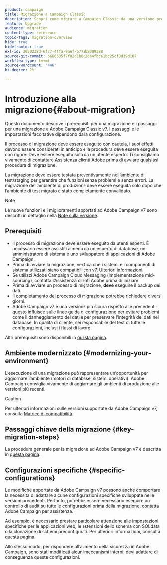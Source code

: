 ```yaml
---
product: campaign
title: Migrazione a Campaign Classic
description: Scopri come migrare a Campaign Classic da una versione precedente di Campaign
feature: Upgrade
audience: migration
content-type: reference
topic-tags: migration-overview
hide: true
hidefromtoc: true
exl-id: 3050238d-6f77-4ffa-9aef-677ab8009388
source-git-commit: b666535f7f82d1b8c2da4fbce1bc25cf8d39d187
workflow-type: tm+mt
source-wordcount: '446'
ht-degree: 2%

---
```


# Introduzione alla migrazione{#about-migration}



Questo documento descrive i prerequisiti per una migrazione e i passaggi per una migrazione a Adobe Campaign Classic v7. I passaggi e le impostazioni facoltative dipendono dalla configurazione.

Il processo di migrazione deve essere eseguito con cautela, i suoi effetti devono essere considerati in anticipo e la procedura deve essere eseguita con rigore. Deve essere eseguito solo da un utente esperto. Ti consigliamo vivamente di contattare [Assistenza clienti Adobe](https://helpx.adobe.com/it/enterprise/admin-guide.html/enterprise/using/support-for-experience-cloud.ug.html) prima di avviare qualsiasi procedura di migrazione.

La migrazione deve essere testata preventivamente nell’ambiente di test/staging per garantire che funzioni senza problemi e senza errori. La migrazione dell’ambiente di produzione deve essere eseguita solo dopo che l’ambiente di test migrato è stato completamente convalidato.

>[!NOTE]
>
>Le nuove funzioni e i miglioramenti apportati ad Adobe Campaign v7 sono descritti in dettaglio nella [Note sulla versione](../../rn/using/latest-release.md).


## Prerequisiti

* Il processo di migrazione deve essere eseguito da utenti esperti. È necessario essere assistiti almeno da un esperto di database, un amministratore di sistema e uno sviluppatore di applicazioni di Adobe Campaign.
* Prima di avviare la migrazione, verifica che i sistemi e i componenti di sistema utilizzati siano compatibili con v7. [Ulteriori informazioni](../../rn/using/compatibility-matrix.md).
* Se utilizzi Adobe Campaign Cloud Messaging (implementazione mid-sourcing), contatta l’Assistenza clienti Adobe prima di iniziare.
* Prima di avviare un processo di migrazione, **deve** eseguire il backup dei dati.
* Il completamento del processo di migrazione potrebbe richiedere diversi giorni.
* Adobe Campaign v7 è una versione più sicura rispetto alle precedenti: questo influisce sulle linee guida di configurazione per evitare problemi come il danneggiamento dei dati e per preservare l’integrità dei dati nel database. In qualità di cliente, sei responsabile del test di tutte le configurazioni, inclusi i flussi di lavoro.

Altri prerequisiti sono disponibili in [questa pagina](../../migration/using/before-starting-migration.md).


## Ambiente modernizzato {#modernizing-your-environment}

L’esecuzione di una migrazione può rappresentare un’opportunità per aggiornare l’ambiente (motori di database, sistemi operativi). Adobe Campaign consiglia vivamente di aggiornare gli ambienti di produzione alle versioni più recenti.

>[!CAUTION]
>
>Per ulteriori informazioni sulle versioni supportate da Adobe Campaign v7, consulta [Matrice di compatibilità](../../rn/using/compatibility-matrix.md).

## Passaggi chiave della migrazione {#key-migration-steps}

La procedura generale per la migrazione ad Adobe Campaign v7 è descritta in [questa pagina](../../migration/using/before-starting-migration.md).


## Configurazioni specifiche {#specific-configurations}

Le modifiche apportate da Adobe Campaign v7 possono anche comportare la necessità di adattare alcune configurazioni specifiche sviluppate nelle versioni precedenti. Pertanto, potrebbe essere necessario eseguire un controllo di audit su tutte le configurazioni prima della migrazione: contatta Adobe Campaign per assistenza.

Ad esempio, è necessario prestare particolare attenzione alle impostazioni specifiche per le applicazioni web, le estensioni dello schema con SQLdata o la clonazione di schemi preconfigurati. Per ulteriori informazioni, consulta [questa pagina](../../migration/using/configuring-your-platform.md).

Allo stesso modo, per rispondere all’aumento della sicurezza in Adobe Campaign, sono stati modificati alcuni meccanismi interni: devi adattare di conseguenza queste configurazioni.

